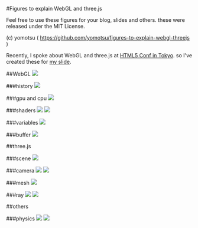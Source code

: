 #Figures to explain WebGL and three.js

Feel free to use these figures for your blog, slides and others. these were released under the MIT License.

(c) yomotsu ( https://github.com/yomotsu/figures-to-explain-webgl-threejs )

Recently, I spoke about WebGL and three.js at [HTML5 Conf in Tokyo](http://events.html5j.org/conference/2012/09/). so I've created these for [my slide](http://www.slideshare.net/yomotsu/webgl-and-threejs).


##WebGL
![](https://raw.github.com/yomotsu/figures-to-explain-webgl-threejs/master/thumbnail/flow-of-webgl.png)

###history
![](https://raw.github.com/yomotsu/figures-to-explain-webgl-threejs/master/thumbnail/chronology.png)

###gpu and cpu
![](https://raw.github.com/yomotsu/figures-to-explain-webgl-threejs/master/thumbnail/cpu-gpu.png)

###shaders
![](https://raw.github.com/yomotsu/figures-to-explain-webgl-threejs/master/thumbnail/shader.png)
![](https://raw.github.com/yomotsu/figures-to-explain-webgl-threejs/master/thumbnail/shader2.png)

###variables
![](https://raw.github.com/yomotsu/figures-to-explain-webgl-threejs/master/thumbnail/vars.png)

###buffer
![](https://raw.github.com/yomotsu/figures-to-explain-webgl-threejs/master/thumbnail/shader3.png)

##three.js

###scene
![](https://raw.github.com/yomotsu/figures-to-explain-webgl-threejs/master/thumbnail/scene.png)

###camera
![](https://raw.github.com/yomotsu/figures-to-explain-webgl-threejs/master/thumbnail/camera.png)
![](https://raw.github.com/yomotsu/figures-to-explain-webgl-threejs/master/thumbnail/camera2.png)

###mesh
![](https://raw.github.com/yomotsu/figures-to-explain-webgl-threejs/master/thumbnail/mesh.png)

###ray
![](https://raw.github.com/yomotsu/figures-to-explain-webgl-threejs/master/thumbnail/ray1.png)
![](https://raw.github.com/yomotsu/figures-to-explain-webgl-threejs/master/thumbnail/ray2.png)

##others

###physics
![](https://raw.github.com/yomotsu/figures-to-explain-webgl-threejs/master/thumbnail/physics.png)
![](https://raw.github.com/yomotsu/figures-to-explain-webgl-threejs/master/thumbnail/physics2.png)